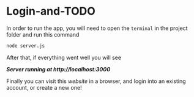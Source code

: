 # Login-and-TODO

In order to run the app, you will need to open the `terminal` in the project folder and run this command 
``` bash
node server.js
```

After that, if everything went well you will see 

***Server running at http://localhost:3000***

Finally you can visit this *website* in a browser, and login into an existing account, or create a new one! 


